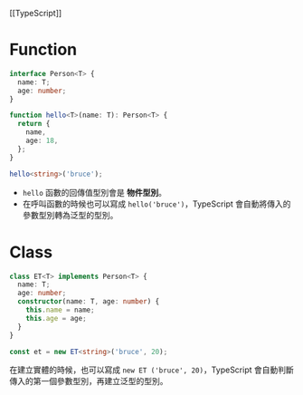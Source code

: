 [[TypeScript]]

# Function
```ts
interface Person<T> {
  name: T;
  age: number;
}

function hello<T>(name: T): Person<T> {
  return {
    name,
    age: 18,
  };
}

hello<string>('bruce');
```

- `hello` 函數的回傳值型別會是 **物件型別**。
- 在呼叫函數的時候也可以寫成 `hello('bruce')`，TypeScript 會自動將傳入的參數型別轉為泛型的型別。

# Class
```ts
class ET<T> implements Person<T> {
  name: T;
  age: number;
  constructor(name: T, age: number) {
    this.name = name;
    this.age = age;
  }
}

const et = new ET<string>('bruce', 20);
```

在建立實體的時候，也可以寫成 `new ET ('bruce', 20)`，TypeScript 會自動判斷傳入的第一個參數型別，再建立泛型的型別。


